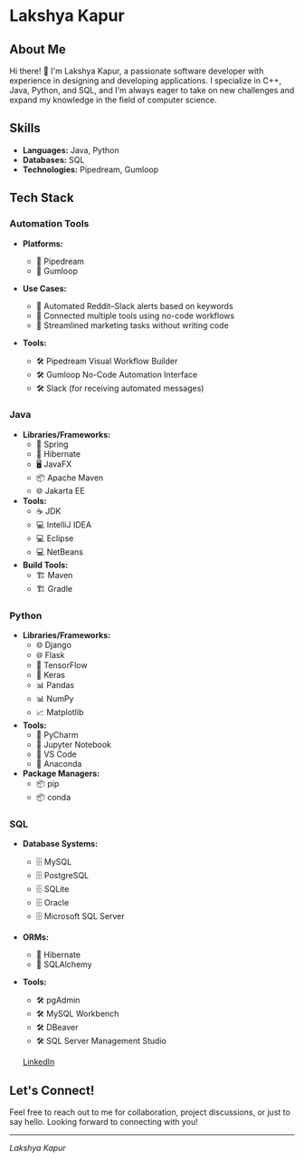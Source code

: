 # Lakshya Kapur

## About Me

Hi there! 👋 I'm Lakshya Kapur, a passionate software developer with experience in designing and developing applications. I specialize in C++, Java, Python, and SQL, and I'm always eager to take on new challenges and expand my knowledge in the field of computer science.

## Skills

- **Languages:** Java, Python
- **Databases:** SQL
- **Technologies:** Pipedream, Gumloop

## Tech Stack

### Automation Tools  
- **Platforms:**  
  - 🔗 Pipedream  
  - 🔗 Gumloop  

- **Use Cases:**  
  - 🔁 Automated Reddit–Slack alerts based on keywords  
  - 🔁 Connected multiple tools using no-code workflows  
  - 🔁 Streamlined marketing tasks without writing code  

- **Tools:**  
  - 🛠️ Pipedream Visual Workflow Builder  
  - 🛠️ Gumloop No-Code Automation Interface  
  - 🛠️ Slack (for receiving automated messages)

### Java
- **Libraries/Frameworks:**
  - 🌱 Spring
  - 🍃 Hibernate
  - 🖥️ JavaFX
  - 📦 Apache Maven
  - 🌐 Jakarta EE
- **Tools:**
  - ☕ JDK
  - 💻 IntelliJ IDEA
  - 💻 Eclipse
  - 💻 NetBeans
- **Build Tools:**
  - 🏗️ Maven
  - 🏗️ Gradle

### Python
- **Libraries/Frameworks:**
  - 🌐 Django
  - 🌐 Flask
  - 🤖 TensorFlow
  - 🤖 Keras
  - 📊 Pandas
  - 📊 NumPy
  - 📈 Matplotlib
- **Tools:**
  - 🐍 PyCharm
  - 📒 Jupyter Notebook
  - 📝 VS Code
  - 🐍 Anaconda
- **Package Managers:**
  - 📦 pip
  - 📦 conda

### SQL
- **Database Systems:**
  - 🗄️ MySQL
  - 🗄️ PostgreSQL
  - 🗄️ SQLite
  - 🗄️ Oracle
  - 🗄️ Microsoft SQL Server
- **ORMs:**
  - 🔄 Hibernate
  - 🔄 SQLAlchemy
- **Tools:**
  - 🛠️ pgAdmin
  - 🛠️ MySQL Workbench
  - 🛠️ DBeaver
  - 🛠️ SQL Server Management Studio

  [LinkedIn](https://www.linkedin.com/in/lakshya-kapur-923755289/)
## Let's Connect!

Feel free to reach out to me for collaboration, project discussions, or just to say hello. Looking forward to connecting with you!

---

*Lakshya Kapur*
